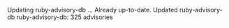 Updating ruby-advisory-db ...
Already up-to-date.
Updated ruby-advisory-db
ruby-advisory-db: 325 advisories
